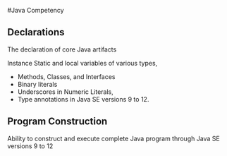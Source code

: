 #Java Competency

## Declarations

The declaration of core Java artifacts

Instance
Static and local variables of various types, 

* Methods, Classes, and Interfaces
* Binary literals
* Underscores in Numeric Literals,
* Type annotations in Java SE versions 9 to 12.

## Program Construction 

Ability to construct and execute complete Java program through Java SE versions 9 to 12

